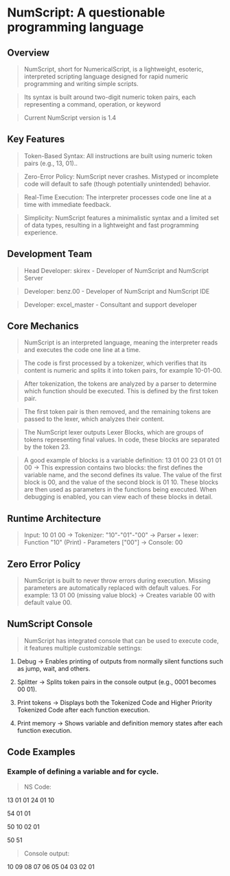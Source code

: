# NumScript: A questionable programming language

## Overview

> NumScript, short for NumericalScript, is a lightweight, esoteric, interpreted scripting language designed for rapid numeric programming and writing simple scripts.

> Its syntax is built around two-digit numeric token pairs, each representing a command, operation, or keyword

> Current NumScript version is 1.4

## Key Features

> Token-Based Syntax: All instructions are built using numeric token pairs (e.g., 13, 01)..

> Zero-Error Policy: NumScript never crashes. Mistyped or incomplete code will default to safe (though potentially unintended) behavior.

> Real-Time Execution: The interpreter processes code one line at a time with immediate feedback.

> Simplicity: NumScript features a minimalistic syntax and a limited set of data types, resulting in a lightweight and fast programming experience.


## Development Team

> Head Developer: skirex - Developer of NumScript and NumScript Server

> Developer: benz.00 - Developer of NumScript and NumScript IDE

> Developer: excel_master - Consultant and support developer

## Core Mechanics

> NumScript is an interpreted language, meaning the interpreter reads and executes the code one line at a time.

> The code is first processed by a tokenizer, which verifies that its content is numeric and splits it into token pairs, for example 10-01-00.

> After tokenization, the tokens are analyzed by a parser to determine which function should be executed. This is defined by the first token pair.

> The first token pair is then removed, and the remaining tokens are passed to the lexer, which analyzes their content.

> The NumScript lexer outputs Lexer Blocks, which are groups of tokens representing final values. In code, these blocks are separated by the token 23.

> A good example of blocks is a variable definition: 13 01 00 23 01 01 01 00
    -> This expression contains two blocks: the first defines the variable name, and the second defines its value. The value of the first block is 00, and the value of the second block is 01 10.
    These blocks are then used as parameters in the functions being executed. When debugging is enabled, you can view each of these blocks in detail.

## Runtime Architecture

> Input: 10 01 00 -> Tokenizer: "10"-"01"-"00" -> Parser + lexer: Function "10" (Print) - Parameters ["00"] -> Console: 00

## Zero Error Policy

> NumScript is built to never throw errors during execution.
> Missing parameters are automatically replaced with default values.
> For example: 13 01 00 (missing value block) → Creates variable 00 with default value 00.

## NumScript Console
> NumScript has integrated console that can be used to execute code, it features multiple customizable settings:

1. Debug -> Enables printing of outputs from normally silent functions such as jump, wait, and others.

2. Splitter -> Splits token pairs in the console output (e.g., 0001 becomes 00 01).

3. Print tokens -> Displays both the Tokenized Code and Higher Priority Tokenized Code after each function execution.

4. Print memory -> Shows variable and definition memory states after each function execution.

## Code Examples

### Example of defining a variable and for cycle.

> NS Code:

13 01 01 24 01 10

54 01 01

50 10 02 01

50 51

> Console output:

10
09
08
07
06
05
04
03
02
01
